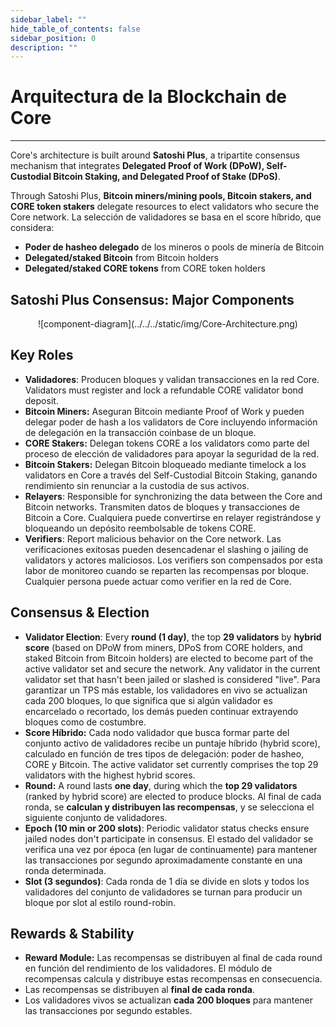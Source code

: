 ```yaml
---
sidebar_label: ""
hide_table_of_contents: false
sidebar_position: 0
description: ""
---
```


# Arquitectura de la Blockchain de Core

---

Core's architecture is built around **Satoshi Plus**, a tripartite consensus mechanism that integrates **Delegated Proof of Work (DPoW), Self-Custodial Bitcoin Staking, and Delegated Proof of Stake (DPoS)**.

Through Satoshi Plus, **Bitcoin miners/mining pools, Bitcoin stakers, and CORE token stakers** delegate resources to elect validators who secure the Core network. La selección de validadores se basa en el score híbrido, que considera:

- **Poder de hasheo delegado** de los mineros o pools de minería de Bitcoin
- **Delegated/staked Bitcoin** from Bitcoin holders
- **Delegated/staked CORE tokens** from CORE token holders

## Satoshi Plus Consensus: Major Components

<p align="center">
![component-diagram](../../../static/img/Core-Architecture.png)
</p>

## Key Roles

- **Validadores**: Producen bloques y validan transacciones en la red Core. Validators must register and lock a refundable CORE validator bond deposit.
- **Bitcoin Miners:** Aseguran Bitcoin mediante Proof of Work y pueden delegar poder de hash a los validators de Core incluyendo información de delegación en la transacción coinbase de un bloque.
- **CORE Stakers:** Delegan tokens CORE a los validators como parte del proceso de elección de validadores para apoyar la seguridad de la red.
- **Bitcoin Stakers:** Delegan Bitcoin bloqueado mediante timelock a los validators en Core a través del Self-Custodial Bitcoin Staking, ganando rendimiento sin renunciar a la custodia de sus activos.
- **Relayers**: Responsible for synchronizing the data between the Core and Bitcoin networks. Transmiten datos de bloques y transacciones de Bitcoin a Core. Cualquiera puede convertirse en relayer registrándose y bloqueando un depósito reembolsable de tokens CORE.
- **Verifiers**: Report malicious behavior on the Core network. Las verificaciones exitosas pueden desencadenar el slashing o jailing de validators y actores maliciosos. Los verifiers son compensados por esta labor de monitoreo cuando se reparten las recompensas por bloque. Cualquier persona puede actuar como verifier en la red de Core.

## Consensus & Election

- **Validator Election**: Every **round (1 day)**, the top **29 validators** by **hybrid score** (based on DPoW from miners, DPoS from CORE holders, and staked Bitcoin from Bitcoin holders) are elected to become part of the active validator set and secure the network. Any validator in the current validator set that hasn't been jailed or slashed is considered "live". Para garantizar un TPS más estable, los validadores en vivo se actualizan cada 200 bloques, lo que significa que si algún validador es encarcelado o recortado, los demás pueden continuar extrayendo bloques como de costumbre.
- **Score Híbrido:** Cada nodo validador que busca formar parte del conjunto activo de validadores recibe un puntaje híbrido (hybrid score), calculado en función de tres tipos de delegación:
  poder de hasheo, CORE y Bitcoin. The active validator set currently comprises the top 29 validators with the highest hybrid scores.
- **Round:** A round lasts **one day**, during which the **top 29 validators** (ranked by hybrid score) are elected to produce blocks. Al final de cada ronda, se **calculan y distribuyen las recompensas**, y se selecciona el siguiente conjunto de validadores.
- **Epoch (10 min or 200 slots)**: Periodic validator status checks ensure jailed nodes don't participate in consensus. El estado del validador se verifica una vez por época (en lugar de continuamente) para mantener las transacciones por segundo aproximadamente constante en una ronda determinada.
- **Slot (3 segundos)**: Cada ronda de 1 día se divide en slots y todos los validadores del conjunto de validadores se turnan para producir un bloque por slot al estilo round-robin.

## Rewards & Stability

- **Reward Module:** Las recompensas se distribuyen al final de cada round en función del rendimiento de los validadores. El módulo de recompensas calcula y distribuye estas recompensas en consecuencia.
- Las recompensas se distribuyen al **final de cada ronda**.
- Los validadores vivos se actualizan **cada 200 bloques** para mantener las transacciones por segundo estables.
